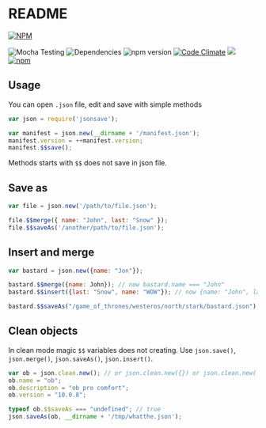 # README

 [![NPM](https://nodei.co/npm/jsonsave.png?downloads=true&downloadRank=true&stars=true)](https://nodei.co/npm/jsonsave/)
 
 ![Mocha Testing](https://img.shields.io/badge/build-passing-brightgreen.svg)
 ![Dependencies](https://david-dm.org/lestad/jsonsave.svg)
 ![npm version](https://badge.fury.io/js/jsonsave.svg)
 [![Code Climate](https://codeclimate.com/github/LestaD/jsonsave/badges/gpa.svg)](https://codeclimate.com/github/LestaD/jsonsave)
 ![](https://img.shields.io/github/downloads/lestad/jsonsave/latest/total.svg)
 [![npm](https://img.shields.io/npm/dm/jsonsave.svg)](http://npmjs.com/jsonsave)
 

## Usage
You can open `.json` file, edit and save with simple methods

```javascript
var json = require('jsonsave');

var manifest = json.new(__dirname + '/manifest.json');
manifest.version = ++manifest.version;
manifest.$$save();
```

Methods starts with `$$` does not save in json file.



## Save as

```javascript
var file = json.new('/path/to/file.json');

file.$$merge({ name: "John", last: "Snow" });
file.$$saveAs('/another/path/to/file.json');
```

## Insert and merge
```javascript
var bastard = json.new({name: "Jon"});

bastard.$$merge({name: John}); // now bastard.name === "John"
bastard.$$insert({last: "Snow", name: "WOW"}); // now {name: "John", last: "Snow"};

bastard.$$saveAs("/game_of_thrones/westeros/north/stark/bastard.json");
```

## Clean objects

In clean mode magic `$$` variables does not creating.
Use `json.save()`, `json.merge()`, `json.saveAs()`, `json.insert()`.

```javascript
var ob = json.clean.new(); // or json.clean.new({}) or json.clean.new('path/to.json');
ob.name = "ob";
ob.description = "ob pro comfort";
ob.version = "10.0.8";

typeof ob.$$saveAs === "undefined"; // true
json.saveAs(ob, __dirname + '/tmp/whatthe.json');
```

